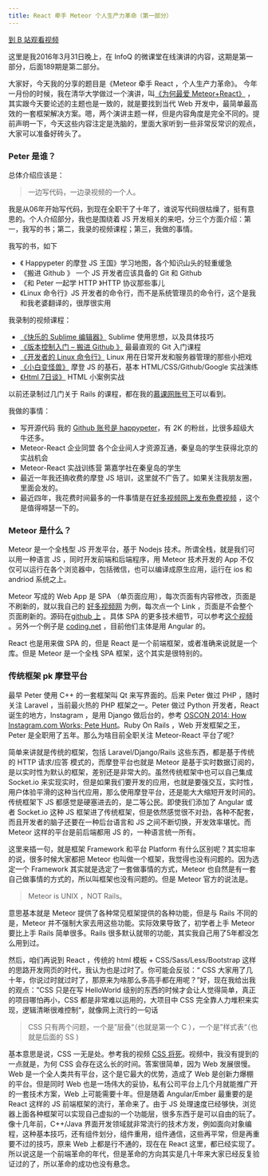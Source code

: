 ```yaml
---
title: React 牵手 Meteor 个人生产力革命（第一部分）
---
```


[到 B 站观看视频](https://www.bilibili.com/video/BV1qt4y1y7LV/)

这里是我2016年3月31日晚上，在 InfoQ 的微课堂在线演讲的内容，这期是第一部分，后面189期是第二部分。

大家好，今天我的分享的题目是《Meteor 牵手 React ，个人生产力革命》。 今年一月份的时候，我在清华大学做过一个演讲，叫[《为何最爱 Meteor+React》](http://haoduoshipin.com/v/182) ，其实跟今天要论述的主题也是一致的，就是要找到当代 Web 开发中，最简单最高效的一套框架解决方案。嗯，两个演讲主题一样，但是内容角度是完全不同的。提前声明一下，今天这些内容注定是洗脑的，里面大家听到一些非常反常识的观点，大家可以准备好砖头了。

### Peter 是谁？

总体介绍应该是：

> 一边写代码，一边录视频的一个人。

我是从06年开始写代码，到现在全职干了十年了，谁说写代码很枯燥了，挺有意思的。个人介绍部分，我也是围绕着 JS 开发相关的来吧，分三个方面介绍：第一，我写的书；第二，我录的视频课程；第三，我做的事情。

我写的书，如下

- 《 Happypeter 的摩登 JS 王国》学习地图，各个知识山头的轻重缓急
- 《搬进 Github 》 一个 JS 开发者应该具备的 Git 和 Github 
- 《和 Peter 一起学 HTTP 》HTTP 协议那些事儿
- 《Linux 命令行》JS 开发者的命令行，而不是系统管理员的命令行，这个是我和我老婆翻译的，很厚很实用

我录制的视频课程：

- [《快乐的 Sublime 编辑器》](http://t.imooc.com/learn/333)  Sublime 使用思想，以及具体技巧
- [《版本控制入门 – 搬进 Github 》](http://t.imooc.com/learn/390) 最最直观的 Git 入门课程
- [《开发者的 Linux 命令行》](http://t.imooc.com/learn/181) Linux 用在日常开发和服务器管理的那些小把戏
- [《小白变怪兽》](http://www.bianguaishou.com/) 摩登 JS 的基石，基本 HTML/CSS/Github/Google 实战演练
- [《Html 7日谈》](haoqicat.com/happypeter/html7) HTML 小案例实战

以前还录制过几门关于 Rails 的课程，都在我的[慕课网账号下](http://t.imooc.com/u/278816/courses?sort=publish)可以看到。

我做的事情：

- 写开源代码  我的 [Github 账号是 happypeter](https://github.com/happypeter)，有 2K 的粉丝，比很多超级大牛还多。
- Meteor-React 企业同盟  各个企业间人才资源互通，秦皇岛的学生获得北京的实战机会
- Meteor-React 实战训练营 第嘉学社在秦皇岛的学生  
- 最近一年我还搞收费的摩登 JS 培训，这里就不广告了。如果关注我朋友圈，里面会发的。
- 最近四年，我花费时间最多的一件事情是在[好多视频网上发布免费视频](http://www.haoduoshipin.com/all) ，这个是值得嘚瑟一下的。

### Meteor 是什么？

Meteor 是一个全栈型 JS 开发平台，基于 Nodejs 技术。所谓全栈，就是我们可以用一种语言 JS ，同时开发前端和后端程序，用 Meteor 技术开发的 App 不仅仅可以运行在各个浏览器中，包括微信，也可以编译成原生应用，运行在 ios 和 andriod 系统之上。

Meteor 写成的 Web App 是 SPA （单页面应用），每次页面有内容修改，页面是不刷新的，就以我自己的 [好多视频网](http://haoduoshipin.com) 为例，每次点一个 Link ，页面是不会整个页面刷新的。源码在[github 上](https://github.com/happypeter/haoduoshipin) 。具体 SPA 的更多技术细节，可以参考[这个视频](http://haoduoshipin.com/v/170) 。另外一个例子是 [coding.net](https://coding.net) ，目前他们主体是用 Angular 的。

React 也是用来做 SPA 的，但是 React 是一个前端框架，或者准确来说就是一个库。但是 Meteor 是一个全栈 SPA 框架，这个其实是很特别的。

### 传统框架 pk 摩登平台

最早 Peter 使用 C++ 的一套框架叫 Qt 来写界面的。后来 Peter 做过 PHP ，随时关注 Laravel ，当前最火热的 PHP 框架之一。Peter 做过 Python 开发者，React 诞生的地方，Instagram ，是用 Django 做后台的，参考 [OSCON 2014: How Instagram.com Works; Pete Hunt](https://www.youtube.com/watch?v=VkTCL6Nqm6Y)。Ruby On Rails ，Web 开发框架之王，Peter 是全职用了五年。那么为啥目前全职关注 Meteor-React 平台了呢?

简单来讲就是传统的框架，包括 Laravel/Django/Rails 这些东西，都是基于传统的 HTTP 请求/应答 模式的，而摩登平台也就是 Meteor 是基于实时数据订阅的，是以实时性为默认的框架，差别还是非常大的。虽然传统框架中也可以自己集成 Socket.io 来实现实时，但是如果我们要开发的应用，也就是要强交互，实时性，用户体验平滑的这种当代应用，那么使用摩登平台，还是能大大缩短开发时间的。传统框架下 JS 都感觉是硬塞进去的，是二等公民。即使我们添加了 Angular 或者 Socket.io 这种 JS 框架进了传统框架，但是依然感觉很不对劲，各种不配套，而且开发者的脑子还要在一种后台语言和 JS 之间不断切换，开发效率堪忧。而 Meteor 这样的平台是前后端都用 JS 的，一种语言统一所有。

这里来插一句，就是框架 Framework 和平台 Platform 有什么区别呢？其实坦率的说，很多时候大家都把 Meteor 也叫做一个框架，我觉得也没有问题的。因为选定一个 Framework 其实就是选定了一套做事情的方式，Meteor 也自然是有一套自己做事情的方式的，所以叫框架也没有问题的。但是 Meteor 官方的说法是。

>Meteor is UNIX ，NOT Rails。

意思基本就是 Meteor 提供了各种常见框架提供的各种功能，但是与 Rails 不同的是，Meteor 并不强制大家去用这些功能。实际效果导致了，初学者上手 Meteor 要比上手 Rails 简单很多。Rails 很多默认就带的功能，其实我自己用了5年都没怎么用到过。

然后，咱们再说到 React ，传统的 html 模板 + CSS/Sass/Less/Bootstrap 这样的思路开发网页的时代，我认为也是过时了。你可能会反驳：“ CSS 大家用了几十年，你说过时就过时了，那原来为啥那么多高手都在用呢？”好，现在我给出我的观点：”CSS 只是在写 HelloWorld 级别的东西的时候才会让人觉得简单，真正的项目哪怕再小，CSS 都是非常难以运用的，大项目中 CSS 完全靠人力堆积来实现，逻辑清晰很难控制“，就像网上流行的一句话

> CSS 只有两个问题，一个是”层叠“（也就是第一个 C ），一个是”样式表“（也就是后面的 SS )

基本意思是说，CSS 一无是处。参考我的视频 [CSS 将死](http://haoduoshipin.com/v/185)。视频中，我没有提到的一点就是，为何 CSS 会存在这么长的时间。答案很简单，因为 Web 发展很慢。Web 是一个全人类共有平台，这个是它最大的优势，造成了 Web 是创新力爆棚的平台。但是同时 Web 也是一场伟大的妥协，私有公司平台上几个月就能推广开的一套技术方案，Web 上可能需要十年。但是随着 Angular/Ember 最重要的是 React 这样的 JS 前端框架的流行，革命来了。由于 JS 处理速度已经够快，浏览器上面各种框架可以实现自己虚拟的一个功能层，很多东西于是可以自由的玩了。像十几年前，C++/Java 界面开发领域就非常流行的技术方发，例如面向对象编程，这种基本技巧，还有组件划分，组件重用，组件通信，这些再平常，但是再重要不过的技巧，原来 Web 上都是行不通的，现在在 React 这里，都已经实现了。所以说这是一个前端革命的年代，但是革命的方向其实是几十年来大家已经反复验证过的了，所以革命的成功也没有悬念。
